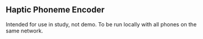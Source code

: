 ## Haptic Phoneme Encoder
Intended for use in study, not demo.
To be run locally with all phones on the same network.